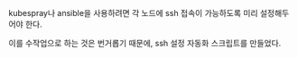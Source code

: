 kubespray나 ansible을 사용하려면 각 노드에 ssh 접속이 가능하도록 미리 설정해두어야 한다.

이를 수작업으로 하는 것은 번거롭기 때문에, ssh 설정 자동화 스크립트를 만들었다.